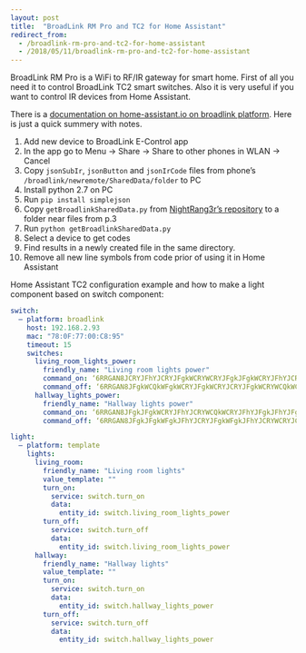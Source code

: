 ```yaml
---
layout: post
title:  "BroadLink RM Pro and TC2 for Home Assistant"
redirect_from:
  - /broadlink-rm-pro-and-tc2-for-home-assistant
  - /2018/05/11/broadlink-rm-pro-and-tc2-for-home-assistant
---
```

BroadLink RM Pro is a WiFi to RF/IR gateway for smart home. First of all you need it to control BroadLink TC2 smart switches. Also it is very useful if you want to control IR devices from Home Assistant.

There is a [documentation on home-assistant.io on broadlink platform](https://www.home-assistant.io/components/switch.broadlink/). Here is just a quick summery with notes.

1. Add new device to BroadLink E-Control app
2. In the app go to Menu -> Share -> Share to other phones in WLAN -> Cancel
3. Copy `jsonSubIr`, `jsonButton` and `jsonIrCode` files from phone’s `/broadlink/newremote/SharedData/folder` to PC
4. Install python 2.7 on PC
5. Run `pip install simplejson`
6. Copy `getBroadlinkSharedData.py` from [NightRang3r’s repository](https://github.com/NightRang3r/Broadlink-e-control-db-dump) to a folder near files from p.3
7. Run `python getBroadlinkSharedData.py`
8. Select a device to get codes
9. Find results in a newly created file in the same directory.
10. Remove all new line symbols from code prior of using it in Home Assistant

Home Assistant TC2 configuration example and how to make a light component based on switch component:

```yaml
switch:
  – platform: broadlink
    host: 192.168.2.93
    mac: "78:0F:77:00:C8:95"
    timeout: 15
    switches:
      living_room_lights_power:
        friendly_name: "Living room lights power"
        command_on: ‘6RRGAN8JCRYJFhYJCRYJFgkWCRYWCRYJFgkJFgkWCRYJFhYJCRYJFgkWFgkWCRYJFgkWCQkWFgkWCQkWCRYJFgkWFgkJFgkAAUg=’
        command_off: ‘6RRGAN8JFgkWCQkWFgkWCRYJFgkWCRYJCRYJFgkWCRYWCQkWCRYWCRYJCRYWCQkWCRYJFgkWFgkWCRYJCRYJFhYJCRYJFgkAAUg=’
      hallway_lights_power:
        friendly_name: "Hallway lights power"
        command_on: ‘6RRGAN8JFgkJFgkWCRYJFhYJCRYWCQkWCRYJFhYJFgkJFhYJFgkJFhYJCRYJFhYJFgkJFhYJFgkWCQkWFgkJFhYJCRYJFgkAAUg=’
        command_off: ‘6RRGAN8JFgkJFgkWFgkJFhYJCRYJFgkWFgkJFhYJCRYWCRYJCRYWCQkWFgkWCRYJCRYWCQkWCRYJFgkWCRYWCRYJFgkWCQkAAUg=’

light:
  – platform: template
    lights:
      living_room:
        friendly_name: "Living room lights"
        value_template: ""
        turn_on:
          service: switch.turn_on
          data:
            entity_id: switch.living_room_lights_power
        turn_off:
          service: switch.turn_off
          data:
            entity_id: switch.living_room_lights_power
      hallway:
        friendly_name: "Hallway lights"
        value_template: ""
        turn_on:
          service: switch.turn_on
          data:
            entity_id: switch.hallway_lights_power
        turn_off:
          service: switch.turn_off
          data:
            entity_id: switch.hallway_lights_power
```